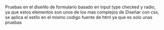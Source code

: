 Pruebas en el diseñlo de formulario basado en input type checked y radio, ya que estos elementos son unos de los mas complejos de Diseñar con css, se aplica el estilo en el mismo codigo fuente de html ya que es solo unas pruebas
